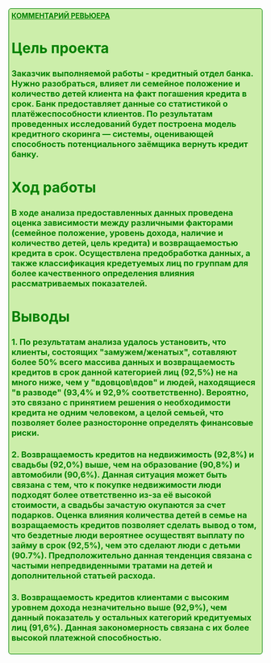 <div style="background: #cceeaa; padding: 5px; border: 1px solid green; border-radius: 5px;">
    <font color='green'> <b><u>КОММЕНТАРИЙ РЕВЬЮЕРА</u></b>
  
# Цель проекта
### Заказчик выполняемой работы - кредитный отдел банка. Нужно разобраться, влияет ли семейное положение и количество детей клиента на факт погашения кредита в срок. Банк предоставляет данные со статистикой о платёжеспособности клиентов. По результатам проведенных исследований будет построена модель кредитного скоринга —  системы, оценивающей способность потенциального заёмщика вернуть кредит банку.

# Ход работы

### В ходе анализа предоставленных данных проведена оценка зависимости между различными факторами (семейное положение, уровень дохода, наличие и количество детей, цель кредита) и возвращаемостью кредита в срок. Осуществлена предобработка данных, а также классификация кредетуемых лиц по группам для более качественного определения влияния рассматриваемых показателей.

# Выводы

### 1. По результатам анализа удалось установить, что клиенты, состоящих "замужем/женатыx", сотавляют более 50% всего массива данных и возвращаемость кредитов в срок данной категорией лиц (92,5%) не на много ниже, чем у  "вдовцов\вдов" и людей, находящиеся "в разводе" (93,4% и 92,9% соответственно). Вероятно, это связано с принятием решения о необходимости кредита не одним человеком, а целой семьей, что позволяет более разносторонне определять финансовые риски.

### 2.  Возвращаемость кредитов на недвижимость (92,8%) и свадьбы (92,0%) выше, чем на образование (90,8%) и автомобили (90,6%). Данная ситуация может быть связана с тем, что к покупке недвижимости люди подходят более ответственно из-за её высокой стоимости, а свадьбы зачастую окупаются за счет подарков. Оценка влияния количества детей в семье на возращаемость кредитов позволяет сделать вывод о том, что бездетные люди вероятнее осуществят выплату по займу в срок (92,5%), чем это сделают люди с детьми (90.7%). Предположительно данная тенденция связана с частыми непредвиденными тратами на детей и дополнительной статьей расхода. 

### 3.  Возвращаемость кредитов клиентами c высоким уровнем дохода незначительно выше (92,9%), чем данный показатель у остальных категорий кредитуемых лиц (91,6%). Данная закономерность связана с их более высокой платежной способностью.
